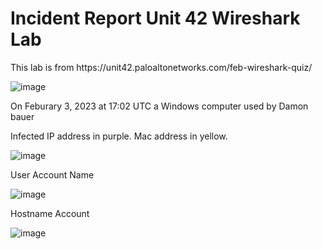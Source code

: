 <h1> Incident Report Unit 42 Wireshark Lab </h1>
This lab is from https://unit42.paloaltonetworks.com/feb-wireshark-quiz/

![image](https://github.com/Ganburu/Cybersecurity-Portfolio/assets/162606791/7a4b22a2-c454-4554-8cd5-0e1933f23565)

On Feburary 3, 2023 at 17:02 UTC a Windows computer used by Damon bauer

Infected IP address in purple. Mac address in yellow.

![image](https://github.com/Ganburu/Cybersecurity-Portfolio/assets/162606791/73d8db7b-bf7a-4236-8919-4cf48a6cfe7b)

User Account Name 

![image](https://github.com/Ganburu/Cybersecurity-Portfolio/assets/162606791/9a7c2305-e37b-4222-bba5-93842a38b058)

Hostname Account

![image](https://github.com/Ganburu/Cybersecurity-Portfolio/assets/162606791/5ca8c0be-690b-421c-8a08-b37812846f21)

